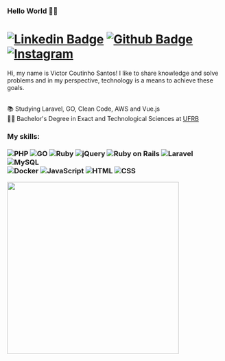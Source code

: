 ### Hello World 🐱‍💻 
# [![Linkedin Badge](https://img.shields.io/badge/-LinkedIn-0077B5?style=flat&logo=Linkedin&logoColor=white&link=https://www.linkedin.com/in/vitucs/)](https://www.linkedin.com/in/vitucs/) [![Github Badge](https://img.shields.io/badge/-Github-242A2D?style=flat&logo=Github&logoColor=white&link=https://github.com/vitucs/)](https://github.com/vitucs/) [![Instagram](https://img.shields.io/badge/-instagram-D42F8A?style=flat&logo=instagram&logoColor=white&link=https://www.instagram.com/vitucss)](https://www.instagram.com/vitucss) 

<p align="left"> 
Hi, my name is Victor Coutinho Santos! I like to share knowledge and solve problems and in my perspective, technology is a means to achieve these goals. <br> <br>

📚 Studying Laravel, GO, Clean Code, AWS and Vue.js<br>
👨‍💻 Bachelor's Degree in Exact and Technological Sciences at [UFRB](https://www.ufrb.edu.br/)<br>
</p>

### My skills: <br/> <br/> ![PHP](https://img.shields.io/badge/PHP-777BB4?style=for-the-badge&logo=php&logoColor=white) ![GO](https://img.shields.io/badge/-GOLANG-00ADD8?style=for-the-badge&logoColor=white&logo=GO) ![Ruby](https://img.shields.io/badge/Ruby-CC342D?style=for-the-badge&logo=ruby&logoColor=white) ![jQuery](https://img.shields.io/badge/jQuery-0769AD?style=for-the-badge&logo=jquery&logoColor=white) ![Ruby on Rails](https://img.shields.io/badge/Ruby_on_Rails-CC0000?style=for-the-badge&logo=ruby-on-rails&logoColor=white) ![Laravel](https://img.shields.io/badge/Laravel-FF2D20?style=for-the-badge&logo=laravel&logoColor=white) ![MySQL](https://img.shields.io/badge/MySQL-00000F?style=for-the-badge&logo=mysql&logoColor=white) <br/> ![Docker](https://img.shields.io/badge/-docker-1090D1?style=flat&logoColor=white&logo=docker) ![JavaScript](https://img.shields.io/badge/-JavaScript-ffdd19?style=flat&logoColor=white&logo=javascript) ![HTML](https://img.shields.io/badge/-HTML-ff0d00?style=flat&logoColor=white&logo=html5) ![CSS](https://img.shields.io/badge/-CSS-196eff?style=flat&logoColor=white&logo=css3) 
 
<center>
  <table>
    <tr>
        <img width="400px" align="left" src="https://github-readme-stats-git-masterrstaa-rickstaa.vercel.app/api/top-langs/?username=vitucs&hide=html,TSQL,CSS,Jupyter%20Notebook&layout=compact&count_private=true&langs_count=8" />
    </tr>   
  </table>
</center>
